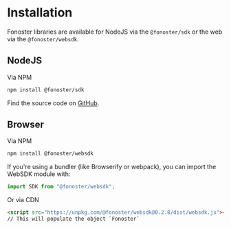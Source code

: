 # Installation

Fonoster libraries are available for NodeJS via the `@fonoster/sdk` or the web via the `@fonoster/websdk`. 

## NodeJS

Via NPM

```bash
npm install @fonoster/sdk
```

Find the source code on [GitHub](https://github.com/fonoster/fonoster).

## Browser

Via NPM

```bash
npm install @fonoster/websdk
```

If you're using a bundler (like Browserify or webpack), you can import the WebSDK module with:

```Typescript
import SDK from "@fonoster/websdk";
```

Or via CDN

```html
<script src="https://unpkg.com/@fonoster/websdk@0.2.8/dist/websdk.js"></script>
// This will populate the object `Fonoster`
```